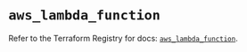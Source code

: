 # `aws_lambda_function`

Refer to the Terraform Registry for docs: [`aws_lambda_function`](https://registry.terraform.io/providers/hashicorp/aws/6.3.0/docs/resources/lambda_function).
